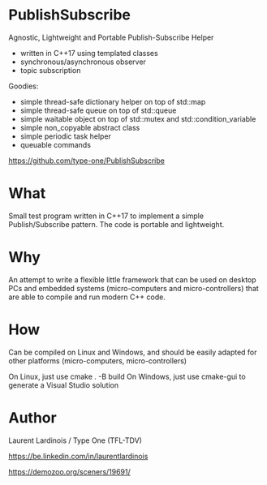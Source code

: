 # PublishSubscribe

Agnostic, Lightweight and Portable Publish-Subscribe Helper
- written in C++17 using templated classes
- synchronous/asynchronous observer
- topic subscription

Goodies:
- simple thread-safe dictionary helper on top of std::map
- simple thread-safe queue on top of std::queue
- simple waitable object on top of std::mutex and std::condition_variable
- simple non_copyable abstract class
- simple periodic task helper
- queuable commands

https://github.com/type-one/PublishSubscribe


# What

Small test program written in C++17 to implement a simple Publish/Subscribe pattern. 
The code is portable and lightweight.

# Why

An attempt to write a flexible little framework that can be used on desktop PCs and embedded systems
(micro-computers and micro-controllers) that are able to compile and run modern C++ code.

# How

Can be compiled on Linux and Windows, and should be easily
adapted for other platforms (micro-computers, micro-controllers)

On Linux, just use cmake . -B build
On Windows, just use cmake-gui to generate a Visual Studio solution

# Author

Laurent Lardinois / Type One (TFL-TDV)

https://be.linkedin.com/in/laurentlardinois

https://demozoo.org/sceners/19691/
